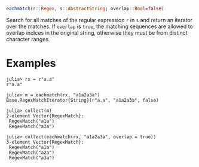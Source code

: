 ```julia
eachmatch(r::Regex, s::AbstractString; overlap::Bool=false)
```

Search for all matches of the regular expression `r` in `s` and return an iterator over the matches. If `overlap` is `true`, the matching sequences are allowed to overlap indices in the original string, otherwise they must be from distinct character ranges.

# Examples

```jldoctest
julia> rx = r"a.a"
r"a.a"

julia> m = eachmatch(rx, "a1a2a3a")
Base.RegexMatchIterator{String}(r"a.a", "a1a2a3a", false)

julia> collect(m)
2-element Vector{RegexMatch}:
 RegexMatch("a1a")
 RegexMatch("a3a")

julia> collect(eachmatch(rx, "a1a2a3a", overlap = true))
3-element Vector{RegexMatch}:
 RegexMatch("a1a")
 RegexMatch("a2a")
 RegexMatch("a3a")
```
